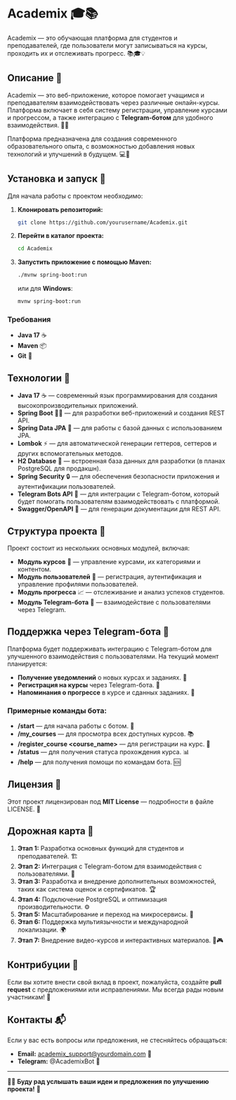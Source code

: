 # Academix 🎓📚

Academix — это обучающая платформа для студентов и преподавателей, где пользователи могут записываться на курсы, проходить их и отслеживать прогресс. 📚🎓💡

## Описание 🌟

Academix — это веб-приложение, которое помогает учащимся и преподавателям взаимодействовать через различные онлайн-курсы. Платформа включает в себя систему регистрации, управление курсами и прогрессом, а также интеграцию с **Telegram-ботом** для удобного взаимодействия. 📱🤖

Платформа предназначена для создания современного образовательного опыта, с возможностью добавления новых технологий и улучшений в будущем. 💻🔧

## Установка и запуск 🚀

Для начала работы с проектом необходимо:

1. **Клонировать репозиторий:**
    ```bash
    git clone https://github.com/yourusername/Academix.git
    ```

2. **Перейти в каталог проекта:**
    ```bash
    cd Academix
    ```

3. **Запустить приложение с помощью Maven:**
    ```bash
    ./mvnw spring-boot:run
    ```
   или для **Windows**:
    ```bash
    mvnw spring-boot:run
    ```

### Требования

- **Java 17** ☕
- **Maven** 📦
- **Git** 🦊

## Технологии 🔧

- **Java 17** ☕ — современный язык программирования для создания высокопроизводительных приложений.
- **Spring Boot** 🧑‍💻 — для разработки веб-приложений и создания REST API.
- **Spring Data JPA** 🔗 — для работы с базой данных с использованием JPA.
- **Lombok** ⚡ — для автоматической генерации геттеров, сеттеров и других вспомогательных методов.
- **H2 Database** 💾 — встроенная база данных для разработки (в планах PostgreSQL для продакшн).
- **Spring Security** 🔒 — для обеспечения безопасности приложения и аутентификации пользователей.
- **Telegram Bots API** 🤖 — для интеграции с Telegram-ботом, который будет помогать пользователям взаимодействовать с платформой.
- **Swagger/OpenAPI** 📑 — для генерации документации для REST API.

## Структура проекта 📂

Проект состоит из нескольких основных модулей, включая:

- **Модуль курсов** 🏫 — управление курсами, их категориями и контентом.
- **Модуль пользователей** 👤 — регистрация, аутентификация и управление профилями пользователей.
- **Модуль прогресса** 📈 — отслеживание и анализ успехов студентов.
- **Модуль Telegram-бота** 📲 — взаимодействие с пользователями через Telegram.

## Поддержка через Telegram-бота 🤖

Платформа будет поддерживать интеграцию с Telegram-ботом для улучшенного взаимодействия с пользователями. На текущий момент планируется:

- **Получение уведомлений** о новых курсах и заданиях. 📩
- **Регистрация на курсы** через Telegram-бота. 📝
- **Напоминания о прогрессе** в курсе и сданных заданиях. 🔔

### Примерные команды бота:

- **/start** — для начала работы с ботом. 🎉
- **/my_courses** — для просмотра всех доступных курсов. 📚
- **/register_course <course_name>** — для регистрации на курс. 📝
- **/status** — для получения статуса прохождения курса. 📊
- **/help** — для получения помощи по командам бота. 🆘

## Лицензия 📜

Этот проект лицензирован под **MIT License** — подробности в файле LICENSE. 📝

## Дорожная карта 🚧

1. **Этап 1:** Разработка основных функций для студентов и преподавателей. 🏗️
2. **Этап 2:** Интеграция с Telegram-ботом для взаимодействия с пользователями. 🤖
3. **Этап 3:** Разработка и внедрение дополнительных возможностей, таких как система оценок и сертификатов. 🏆
4. **Этап 4:** Подключение PostgreSQL и оптимизация производительности. ⚙️
5. **Этап 5:** Масштабирование и переход на микросервисы. 🔄
6. **Этап 6:** Поддержка мультиязычности и международной локализации. 🌍
7. **Этап 7:** Внедрение видео-курсов и интерактивных материалов. 🎥🎮

## Контрибуции 🤝

Если вы хотите внести свой вклад в проект, пожалуйста, создайте **pull request** с предложениями или исправлениями. Мы всегда рады новым участникам! 🙌

## Контакты 📬

Если у вас есть вопросы или предложения, не стесняйтесь обращаться:

- **Email:** academix_support@yourdomain.com 📧
- **Telegram:** @AcademixBot 🤖

---

👨‍💻 **Буду рад услышать ваши идеи и предложения по улучшению проекта!** 💬
